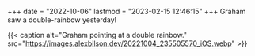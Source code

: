 +++
date = "2022-10-06"
lastmod = "2023-02-15 12:46:15"
+++
Graham saw a double-rainbow yesterday!

{{< caption alt="Graham pointing at a double rainbow." src="https://images.alexbilson.dev/20221004_235505570_iOS.webp" >}}
